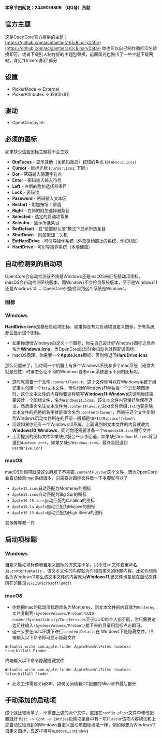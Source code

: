 
**本章节由网友：2449016809 （QQ号）贡献**

## 官方主题
这是OpenCore官方提供的主题：
[https://github.com/acidanthera/OcBinaryData/](https://github.com/acidanthera/OcBinaryData/)
你也可以自己制作图标同名替换即可，或者下载别人制作好的主题包替换，前面国光也贴出了一些主题下载网站，详见"Drivers说明"部分
## 设置
- PickerMode -> External
- PickerAttributes -> 129(0x81)
## 驱动
- OpenCanopy.efi
## 必须的图标
如果缺少这些图标主题将不会生效

 - **BtnFocus** - 显示其他（关机和重启）按钮的焦点 (`BtnFocus.icns`)
 - **Cursor** - 鼠标光标 (`Cursor.icns`, 下同.)
 - **Dot** - 密码输入隐藏字符点
 - **Enter** - 密码输入输入符号
 - **Left** - 左侧的附加选择器条目
 - **Lock** - 密码锁
 - **Password** - 密码输入文本区
 - **Restart** - 附加按钮：重启
 - **Right** - 右侧的附加选择器条目
 - **Selected** - 选定的启动项背景
 - **Selector** - 显示所选条目
 - **SetDefault** - 在“设置默认值”模式下显示所选条目
 - **ShutDown** - 附加按钮：关机
 - **ExtHardDrive** - 可引导操作系统（外部驱动器上的系统，例如U盘）
 - **HardDrive** - 可引导操作系统（本地硬盘）

## 自动检测到的启动项
OpenCore会自动检测该系统是Windows还是macOS来匹配启动项图标，macOS会自动检测系统版本，而Windows不会检测系统版本，至于是Windows11还是Windows10......OpenCore只能检测到这个系统是Windows。
### 图标
### Windows
**HardDrive.icns**是基础启动项图标，如果你没有为启动项自定义图标，所有系统都会显示这个图标。
- 如果你想给Windows自定义一个图标，你先自己设计好Windows图标之后命名为**Windows.icns**，当OpenCore启动时会自动为其匹配该图标。
- macOS同理，你需要一个**Apple.icns**图标，否则将退回**HardDrive.icns**

那么问题来了，当你同一个机器上有多个Windows系统和多个mac系统（硬盘大就是任性）时该怎么让不同的Windows或者mac系统显示不同的图标呢。
- 这时就需要一个文件`.contentFlavour`，这个文件你可以在Windows系统下用记事本创建一个txt文本文件，当你想给Windows11单独做一个启动项图标时，这个文本文件的内容你要这样填写**Windows11:Windows**这说明你还需要设计一个图标文件，名为`Windows11.icns`。该文本文件内容填好后保存退出，然后重命名该文本文件为`.contentFlavour`,该txt文件后缀`.txt`也要删除，文本文件的完整的名字就是重命名为`.contentFlavour`，然后把这个文件复制到Windows启动文件所在的目录一般都是`\EFI1\Microsoft\Boot\`
- 同理如果你还有一个Windows10系统，上面说到的文本文件的内容就改为**Windows10:Windows**，同时你还需要准备一个`Windows10.icns`图标文件
- 上面提到的图标文件如果缺少将会一步步回退，如果缺少`Windows10.icns`将回退到`Windows.icns`，如果又缺少`Windows.icns`，最终会回退到`HardDrive.icns`
### macOS
macOS启动项就没这么麻烦了不需要`.contentFlavour`这个文件，因为OpenCore会自动检测mac系统版本，只需要对图标文件做一下手脚就可以了
- `Apple12.icns`自动匹配为Monterey的图标
- `Apple11.icns`自动匹配为Big Sur的图标
- `Apple10_15.icns`自动匹配为Catalina的图标
- `Apple10_14:Apple`自动匹配为Mojave的图标
- `Apple10_13:Apple`自动匹配为High Sierra的图标

其他等等都一样
## 启动项标题
### Windows
自定义启动项标题和自定义图标的方式差不多，只不过txt文件要重命名为`.contentDetails` ，该文本文件的内容就为你想自定义的标题内容，比如你想命名为Windows11那么该文本文件的内容就为**Windows11**,该文件也是放在启动文件所在的目录`\EFI1\Microsoft\Boot\`
### macOS
- 你想把mac的启动项标题命名为Monterey，则文本文件的内容就为`Monterey`,文件复制到`/System/Volumes/Preboot/UUID-number/System/Library/CoreServices`至于UUID每个人都不同，你只需要访达前往输入`/System/Volumes/Preboot/`接下来的目录用鼠标点击即可。
- 这一步要在mac环境下进行`.contentDetails`在 Windows下是隐藏文件，终端输入以下命令即可显示隐藏文件


```shell
defaults write com.apple.finder AppleShowAllFiles -boolean true;killall Finder
```

终端输入以下命令隐藏隐藏文件

```shell
defaults write com.apple.finder AppleShowAllFiles -boolean false;killall Finder
```
- 此项工作需要关闭SIP，如何关闭请看OC配置的Misc章节最后部分

## 手动添加的启动项
这个就比较简单了，不需要上述的两个文件，直接在`config.plist`文件中修改配置就好
`Misc -> Boot -> Entries`启动项条目中有一项`Flavour`该项内容填法和上述自动过检测到的Windows自定义启动项图标填法一样，例如你想为Windows11自定义图标，应这样填写`Windows11:Windows`
